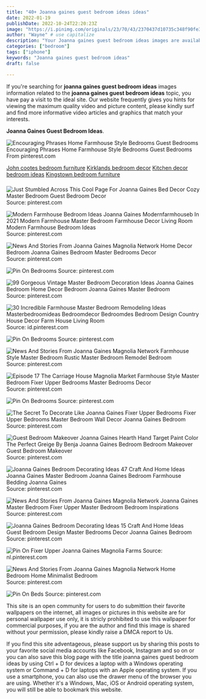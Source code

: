 ```yaml
---
title: "40+ Joanna gaines guest bedroom ideas ideas"
date: 2022-01-19
publishDate: 2022-10-24T22:20:23Z
image: "https://i.pinimg.com/originals/23/70/43/2370437d10735c348f90fe3831377863.jpg"
author: "Wayne" # use capitalize
description: "Your Joanna gaines guest bedroom ideas images are available. Joanna gaines guest bedroom ideas are a topic that is being searched for and liked by netizens now. You can Download the Joanna gaines guest bedroom ideas files here. Find and Download all royalty-free images."
categories: ["bedroom"]
tags: ["iphone"]
keywords: "Joanna gaines guest bedroom ideas"
draft: false

---
```


If you're searching for **joanna gaines guest bedroom ideas** images information related to the **joanna gaines guest bedroom ideas** topic, you have pay a visit to the ideal  site.  Our website frequently  gives you  hints  for viewing  the maximum  quality video and picture  content, please kindly surf and find more informative video articles and graphics  that match your interests.

**Joanna Gaines Guest Bedroom Ideas**. 

![Encouraging Phrases Home Farmhouse Style Bedrooms Guest Bedrooms](https://i.pinimg.com/736x/3f/21/c9/3f21c903e615871136abe8faeeea3d35--fixer-upper-bedrooms-small-bedrooms.jpg "Encouraging Phrases Home Farmhouse Style Bedrooms Guest Bedrooms")
Encouraging Phrases Home Farmhouse Style Bedrooms Guest Bedrooms From pinterest.com

[John cootes bedroom furniture](/john-cootes-bedroom-furniture/)
[Kirklands bedroom decor](/kirklands-bedroom-decor/)
[Kitchen decor bedroom ideas](/kitchen-decor-bedroom-ideas/)
[Kingstown bedroom furniture](/kingstown-bedroom-furniture/)



### 

 


![Just Stumbled Across This Cool Page For Joanna Gaines Bed Decor Cozy Master Bedroom Guest Bedroom Decor](https://i.pinimg.com/736x/e2/a1/22/e2a1226ccc6bccf3de8dc119cfafeb57.jpg "Just Stumbled Across This Cool Page For Joanna Gaines Bed Decor Cozy Master Bedroom Guest Bedroom Decor")
Source: pinterest.com

 

![Modern Farmhouse Bedroom Ideas Joanna Gaines Modernfarmhouseb In 2021 Modern Farmhouse Master Bedroom Farmhouse Decor Living Room Modern Farmhouse Bedroom Ideas](https://i.pinimg.com/originals/2b/5c/57/2b5c5732d4c3240fa5323c6ab5696cc4.jpg "Modern Farmhouse Bedroom Ideas Joanna Gaines Modernfarmhouseb In 2021 Modern Farmhouse Master Bedroom Farmhouse Decor Living Room Modern Farmhouse Bedroom Ideas")
Source: pinterest.com

 

![News And Stories From Joanna Gaines Magnolia Network Home Decor Bedroom Joanna Gaines Bedroom Master Bedrooms Decor](https://i.pinimg.com/originals/23/45/d5/2345d51c394cff85c924119dad3aae61.jpg "News And Stories From Joanna Gaines Magnolia Network Home Decor Bedroom Joanna Gaines Bedroom Master Bedrooms Decor")
Source: pinterest.com

 

![Pin On Bedrooms](https://i.pinimg.com/originals/d6/5f/59/d65f59b9486606f0875dccd4912ccd2e.jpg "Pin On Bedrooms")
Source: pinterest.com

 

![99 Gorgeous Vintage Master Bedroom Decoration Ideas Joanna Gaines Bedroom Home Decor Bedroom Joanna Gaines Master Bedroom](https://i.pinimg.com/736x/1d/a8/c8/1da8c8d6fe08134d3595ce359a4eaabc.jpg "99 Gorgeous Vintage Master Bedroom Decoration Ideas Joanna Gaines Bedroom Home Decor Bedroom Joanna Gaines Master Bedroom")
Source: pinterest.com

 

![30 Incredible Farmhouse Master Bedroom Remodeling Ideas Masterbedroomideas Bedroomdecor Bedroomdes Bedroom Design Country House Decor Farm House Living Room](https://i.pinimg.com/originals/27/1d/04/271d047e4fe9ad4e7e5a630f21ae930e.png "30 Incredible Farmhouse Master Bedroom Remodeling Ideas Masterbedroomideas Bedroomdecor Bedroomdes Bedroom Design Country House Decor Farm House Living Room")
Source: id.pinterest.com

 

![Pin On Bedrooms](https://i.pinimg.com/originals/06/02/13/060213aba3f157647a3b323ce53ddfcf.jpg "Pin On Bedrooms")
Source: pinterest.com

 

![News And Stories From Joanna Gaines Magnolia Network Farmhouse Style Master Bedroom Rustic Master Bedroom Remodel Bedroom](https://i.pinimg.com/originals/dd/6f/63/dd6f63ea755d2f2fc557bc515d1cb4c3.jpg "News And Stories From Joanna Gaines Magnolia Network Farmhouse Style Master Bedroom Rustic Master Bedroom Remodel Bedroom")
Source: pinterest.com

 

![Episode 17 The Carriage House Magnolia Market Farmhouse Style Master Bedroom Fixer Upper Bedrooms Master Bedrooms Decor](https://i.pinimg.com/originals/0a/a9/85/0aa985b2bda3cf383a31cb4d61530150.jpg "Episode 17 The Carriage House Magnolia Market Farmhouse Style Master Bedroom Fixer Upper Bedrooms Master Bedrooms Decor")
Source: pinterest.com

 

![Pin On Bedrooms](https://i.pinimg.com/originals/53/bf/22/53bf229f4dc39781341a294836052dba.jpg "Pin On Bedrooms")
Source: pinterest.com

 

![The Secret To Decorate Like Joanna Gaines Fixer Upper Bedrooms Fixer Upper Bedrooms Master Bedroom Wall Decor Joanna Gaines Bedroom](https://i.pinimg.com/originals/ba/22/78/ba22783d1d5d323cb765043ffbbe40d3.png "The Secret To Decorate Like Joanna Gaines Fixer Upper Bedrooms Fixer Upper Bedrooms Master Bedroom Wall Decor Joanna Gaines Bedroom")
Source: pinterest.com

 

![Guest Bedroom Makeover Joanna Gaines Hearth Hand Target Paint Color The Perfect Greige By Benja Joanna Gaines Bedroom Bedroom Makeover Guest Bedroom Makeover](https://i.pinimg.com/originals/96/54/7d/96547d098c1fb4503c33362def2ec861.jpg "Guest Bedroom Makeover Joanna Gaines Hearth Hand Target Paint Color The Perfect Greige By Benja Joanna Gaines Bedroom Bedroom Makeover Guest Bedroom Makeover")
Source: pinterest.com

 

![Joanna Gaines Bedroom Decorating Ideas 47 Craft And Home Ideas Joanna Gaines Master Bedroom Joanna Gaines Bedroom Farmhouse Bedding Joanna Gaines](https://i.pinimg.com/736x/80/94/e9/8094e9bed055ca245156094f07ae2a42.jpg "Joanna Gaines Bedroom Decorating Ideas 47 Craft And Home Ideas Joanna Gaines Master Bedroom Joanna Gaines Bedroom Farmhouse Bedding Joanna Gaines")
Source: pinterest.com

 

![News And Stories From Joanna Gaines Magnolia Network Joanna Gaines Master Bedroom Fixer Upper Master Bedroom Bedroom Inspirations](https://i.pinimg.com/736x/4d/8a/63/4d8a63e5687eca1ad11dea96d740969e--joanna-gaines-bedroom-ideas-master-suite-magnolia-mom.jpg "News And Stories From Joanna Gaines Magnolia Network Joanna Gaines Master Bedroom Fixer Upper Master Bedroom Bedroom Inspirations")
Source: pinterest.com

 

![Joanna Gaines Bedroom Decorating Ideas 15 Craft And Home Ideas Guest Bedroom Design Master Bedrooms Decor Joanna Gaines Bedroom](https://i.pinimg.com/originals/0e/92/22/0e9222fa7b2a80e059d38fe2bb009471.jpg "Joanna Gaines Bedroom Decorating Ideas 15 Craft And Home Ideas Guest Bedroom Design Master Bedrooms Decor Joanna Gaines Bedroom")
Source: pinterest.com

 

![Pin On Fixer Upper Joanna Gaines Magnolia Farms](https://i.pinimg.com/originals/ca/c4/b0/cac4b0993430f0aa6b389c685b641f97.jpg "Pin On Fixer Upper Joanna Gaines Magnolia Farms")
Source: nl.pinterest.com

 

![News And Stories From Joanna Gaines Magnolia Network Home Bedroom Home Minimalist Bedroom](https://i.pinimg.com/originals/57/68/1a/57681a1c3a55d5ec27a1aa9a05afcc5e.jpg "News And Stories From Joanna Gaines Magnolia Network Home Bedroom Home Minimalist Bedroom")
Source: pinterest.com

 

![Pin On Beds](https://i.pinimg.com/originals/23/70/43/2370437d10735c348f90fe3831377863.jpg "Pin On Beds")
Source: pinterest.com

 

This site is an open community for users to do submittion their favorite wallpapers on the internet, all images or pictures in this website are for personal wallpaper use only, it is stricly prohibited to use this wallpaper for commercial purposes, if you are the author and find this image is shared without your permission, please kindly raise a DMCA report to Us.

If you find this site adventageous, please support us by sharing this posts to your favorite social media accounts like Facebook, Instagram and so on or you can also save this blog page with the title joanna gaines guest bedroom ideas by using Ctrl + D for devices a laptop with a Windows operating system or Command + D for laptops with an Apple operating system. If you use a smartphone, you can also use the drawer menu of the browser you are using. Whether it's a Windows, Mac, iOS or Android operating system, you will still be able to bookmark this website.
